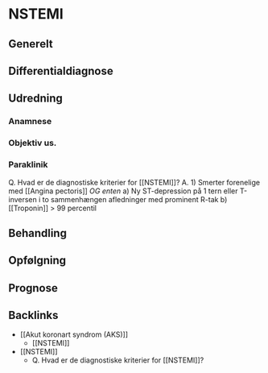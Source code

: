 # NSTEMI
## Generelt


## Differentialdiagnose


## Udredning
### Anamnese

### Objektiv us.

### Paraklinik
Q. Hvad er de diagnostiske kriterier for [[NSTEMI]]?
A. 1) Smerter forenelige med [[Angina pectoris]] *OG enten* a) Ny ST-depression på 1 tern eller T-inversen i to sammenhængen afledninger med prominent R-tak b) [[Troponin]] > 99 percentil

## Behandling


## Opfølgning


## Prognose


<!-- #anki/tag/med/Cardiology #anki/deck/Medicine -->

## Backlinks
* [[Akut koronart syndrom (AKS)]]
	* [[NSTEMI]] 
* [[NSTEMI]]
	* Q. Hvad er de diagnostiske kriterier for [[NSTEMI]]?

<!-- #anki/tag/med/Cardiology #anki/deck/Medicine #anki/tag/med/GP -->

<!-- {BearID:D7698C51-3D64-4F14-8DB6-242DFA05A0B1-3083-00000FCB7242253B} -->
